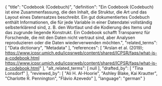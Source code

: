 {
    "title": "Codebook (Codebuch)",
    "definition": "Ein Codebook (Codebuch) ist eine Zusammenfassung, die den Inhalt, die Struktur, die Art und das Layout eines Datensatzes beschreibt. Ein gut dokumentiertes Codebuch enthält Informationen, die für jede Variable in einer Datendatei vollständig selbsterklärend sind, z. B. den Wortlaut und die Kodierung des Items und das zugrunde liegende Konstrukt. Ein Codebook schafft Transparenz für Forschende, die mit den Daten nicht vertraut sind, aber Analysen reproduzieren oder die Daten wiederverwenden möchten.",
    "related_terms": [
        "Data dictionary",
        "Metadata"
    ],
    "references": [
        "Arslan et al. (2019); https://www.icpsr.umich.edu/icpsrweb/content/shared/ICPSR/faqs/what-is-a-codebook.html https://www.icpsr.umich.edu/icpsrweb/content/shared/ICPSR/faqs/what-is-a-codebook.html"
    ],
    "alt_related_terms": [
        null
    ],
    "drafted_by": [
        "Tina Lonsdorf"
    ],
    "reviewed_by": [
        "Ali H. Al-Hoorie",
        "Ashley Blake, Kai Krautter",
        "Charlotte R. Pennington",
        "Flávio Azevedo"
    ],
    "language": "german"
}